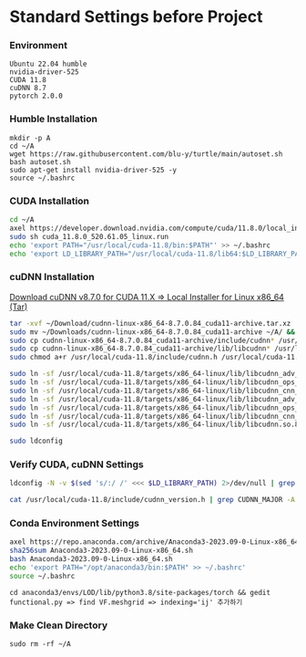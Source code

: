 # Standard Settings before Project
### Environment
```
Ubuntu 22.04 humble
nvidia-driver-525
CUDA 11.8
cuDNN 8.7
pytorch 2.0.0
```

### Humble Installation
```
mkdir -p A
cd ~/A
wget https://raw.githubusercontent.com/blu-y/turtle/main/autoset.sh
bash autoset.sh
sudo apt-get install nvidia-driver-525 -y
source ~/.bashrc
```

### CUDA Installation
```bash
cd ~/A
axel https://developer.download.nvidia.com/compute/cuda/11.8.0/local_installers/cuda_11.8.0_520.61.05_linux.run
sudo sh cuda_11.8.0_520.61.05_linux.run
echo 'export PATH="/usr/local/cuda-11.8/bin:$PATH"' >> ~/.bashrc
echo 'export LD_LIBRARY_PATH="/usr/local/cuda-11.8/lib64:$LD_LIBRARY_PATH"' >> ~/.bashrc
```

### cuDNN Installation
[Download cuDNN v8.7.0 for CUDA 11.X => Local Installer for Linux x86_64 (Tar)](https://developer.nvidia.com/rdp/cudnn-archive)
```bash
tar -xvf ~/Download/cudnn-linux-x86_64-8.7.0.84_cuda11-archive.tar.xz
sudo mv ~/Downloads/cudnn-linux-x86_64-8.7.0.84_cuda11-archive ~/A/ && cd ~/A
sudo cp cudnn-linux-x86_64-8.7.0.84_cuda11-archive/include/cudnn* /usr/local/cuda-11.8/include
sudo cp cudnn-linux-x86_64-8.7.0.84_cuda11-archive/lib/libcudnn* /usr/local/cuda-11.8/lib64
sudo chmod a+r /usr/local/cuda-11.8/include/cudnn.h /usr/local/cuda-11.8/lib64/libcudnn*

sudo ln -sf /usr/local/cuda-11.8/targets/x86_64-linux/lib/libcudnn_adv_train.so.8.7.0 /usr/local/cuda-11.8/targets/x86_64-linux/lib/libcudnn_adv_train.so.8
sudo ln -sf /usr/local/cuda-11.8/targets/x86_64-linux/lib/libcudnn_ops_infer.so.8.7.0 /usr/local/cuda-11.8/targets/x86_64-linux/lib/libcudnn_ops_infer.so.8
sudo ln -sf /usr/local/cuda-11.8/targets/x86_64-linux/lib/libcudnn_cnn_train.so.8.7.0 /usr/local/cuda-11.8/targets/x86_64-linux/lib/libcudnn_cnn_train.so.8
sudo ln -sf /usr/local/cuda-11.8/targets/x86_64-linux/lib/libcudnn_adv_infer.so.8.7.0 /usr/local/cuda-11.8/targets/x86_64-linux/lib/libcudnn_adv_infer.so.8
sudo ln -sf /usr/local/cuda-11.8/targets/x86_64-linux/lib/libcudnn_ops_train.so.8.7.0 /usr/local/cuda-11.8/targets/x86_64-linux/lib/libcudnn_ops_train.so.8
sudo ln -sf /usr/local/cuda-11.8/targets/x86_64-linux/lib/libcudnn_cnn_infer.so.8.7.0 /usr/local/cuda-11.8/targets/x86_64-linux/lib/libcudnn_cnn_infer.so.8
sudo ln -sf /usr/local/cuda-11.8/targets/x86_64-linux/lib/libcudnn.so.8.7.0 /usr/local/cuda-11.8/targets/x86_64-linux/lib/libcudnn.so.8

sudo ldconfig
```

### Verify CUDA, cuDNN Settings
```bash
ldconfig -N -v $(sed 's/:/ /' <<< $LD_LIBRARY_PATH) 2>/dev/null | grep libcudnn

cat /usr/local/cuda-11.8/include/cudnn_version.h | grep CUDNN_MAJOR -A 2
```

### Conda Environment Settings
```bash
axel https://repo.anaconda.com/archive/Anaconda3-2023.09-0-Linux-x86_64.sh
sha256sum Anaconda3-2023.09-0-Linux-x86_64.sh
bash Anaconda3-2023.09-0-Linux-x86_64.sh
echo 'export PATH="/opt/anaconda3/bin:$PATH" >> ~/.bashrc'
source ~/.bashrc
```

`cd anaconda3/envs/LOD/lib/python3.8/site-packages/torch && gedit functional.py => find VF.meshgrid => indexing='ij' 추가하기`

### Make Clean Directory
`sudo rm -rf ~/A`
